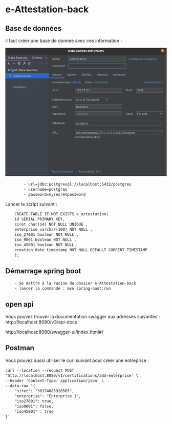 # e-Attestation-back

## Base de données
il faut créer une base de donnée avec ces information :

![bdd.png](src%2Fmain%2Fresources%2Fimage%2Fbdd.png)
```
        - url=jdbc:postgresql://localhost:5432/postgres
        - username=postgres
        - password=mysecretpassword 
```

Lancer le script suivant :
```
    CREATE TABLE IF NOT EXISTS e_attestation(
    id SERIAL PRIMARY KEY,
    siret char(14) NOT NULL UNIQUE ,
    enterprise varchar(100) NOT NULL ,
    iso_27001 boolean NOT NULL ,
    iso_9001 boolean NOT NULL ,
    iso_45001 boolean NOT NULL,
    creation_date timestamp NOT NULL DEFAULT CURRENT_TIMESTAMP
    );
```
## Démarrage spring boot
```
    - Se mettre à la racine du dossier e-Attestation-back
    - lancer la commande : mvn spring-boot:run
```
## open api

Vous pouvez trouver la documentation swagger aux adresses suivantes :  
http://localhost:8080/v3/api-docs 

http://localhost:8080/swagger-ui/index.html#/

## Postman
Vous pouvez aussi utiliser le curl suivant pour créer une entreprise :
```
curl --location --request POST 'http://localhost:8080/v1/certifications/add-enterprise' \
--header 'Content-Type: application/json' \
--data-raw '{
    "siret": "36374885928565",
    "enterprise": "Enterprise 1",
    "iso27001": true,
    "iso9001": false,
    "iso45001" : true
}'
```